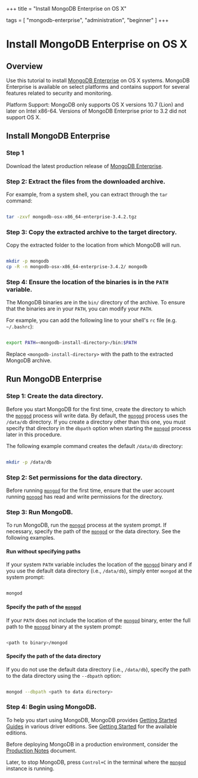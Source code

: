 +++
title = "Install MongoDB Enterprise on OS X"

tags = [ "mongodb-enterprise", "administration", "beginner" ]
+++

# Install MongoDB Enterprise on OS X


## Overview

Use this tutorial to install [MongoDB Enterprise](https://www.mongodb.com/products/mongodb-enterprise-advanced?jmp=docs) on OS X systems. MongoDB Enterprise
is available on select platforms and contains support for several features
related to security and monitoring.

Platform Support: MongoDB only supports OS X versions 10.7 (Lion) and later on Intel x86-64.
Versions of MongoDB Enterprise prior to 3.2 did not support OS X.


## Install MongoDB Enterprise


### Step 1

Download the latest production release of [MongoDB Enterprise](http://www.mongodb.com/products/mongodb-enterprise?jmp=docs).


### Step 2: Extract the files from the downloaded archive.

For example, from a system shell, you can extract through the ``tar`` command:

```sh

tar -zxvf mongodb-osx-x86_64-enterprise-3.4.2.tgz

```


### Step 3: Copy the extracted archive to the target directory.

Copy the extracted folder to the location from which MongoDB will run.

```sh

mkdir -p mongodb
cp -R -n mongodb-osx-x86_64-enterprise-3.4.2/ mongodb

```


### Step 4: Ensure the location of the binaries is in the ``PATH`` variable.

The MongoDB binaries are in the ``bin/`` directory of the archive. To
ensure that the binaries are in your ``PATH``, you can modify your
``PATH``.

For example, you can add the following line to your shell's
``rc`` file (e.g. ``~/.bashrc``):

```sh

export PATH=<mongodb-install-directory>/bin:$PATH

```

Replace ``<mongodb-install-directory>`` with the path to the extracted
MongoDB archive.


## Run MongoDB Enterprise


### Step 1: Create the data directory.

Before you start MongoDB for the first time, create the directory to
which the [``mongod``](https://docs.mongodb.com/manual/reference/program/mongod/#bin.mongod) process will write data. By default, the
[``mongod``](https://docs.mongodb.com/manual/reference/program/mongod/#bin.mongod) process uses the ``/data/db`` directory. If you create
a directory other than this one, you must specify that directory in the
``dbpath`` option when starting the [``mongod``](https://docs.mongodb.com/manual/reference/program/mongod/#bin.mongod) process
later in this procedure.

The following example command creates the default ``/data/db`` directory:

```sh

mkdir -p /data/db

```


### Step 2: Set permissions for the data directory.

Before running [``mongod``](https://docs.mongodb.com/manual/reference/program/mongod/#bin.mongod) for the first time, ensure that the
user account running [``mongod``](https://docs.mongodb.com/manual/reference/program/mongod/#bin.mongod) has read and write permissions
for the directory.


### Step 3: Run MongoDB.

To run MongoDB, run the [``mongod``](https://docs.mongodb.com/manual/reference/program/mongod/#bin.mongod) process at the system prompt.
If necessary, specify the path of the [``mongod``](https://docs.mongodb.com/manual/reference/program/mongod/#bin.mongod) or the data
directory. See the following examples.


#### Run without specifying paths

If your system ``PATH`` variable includes the location of the
[``mongod``](https://docs.mongodb.com/manual/reference/program/mongod/#bin.mongod) binary and if you use the default data directory
(i.e., ``/data/db``), simply enter ``mongod`` at the system prompt:

```sh

mongod

```


#### Specify the path of the [``mongod``](https://docs.mongodb.com/manual/reference/program/mongod/#bin.mongod)

If your ``PATH`` does not include the location of the
[``mongod``](https://docs.mongodb.com/manual/reference/program/mongod/#bin.mongod) binary, enter the full path to the [``mongod``](https://docs.mongodb.com/manual/reference/program/mongod/#bin.mongod)
binary at the system prompt:

```sh

<path to binary>/mongod

```


#### Specify the path of the data directory

If you do not use the default data directory (i.e., ``/data/db``),
specify the path to the data directory using the ``--dbpath`` option:

```sh

mongod --dbpath <path to data directory>

```


### Step 4: Begin using MongoDB.

To help you start using MongoDB, MongoDB provides [Getting
Started Guides](https://docs.mongodb.com/manual/#getting-started) in various driver editions. See
[Getting Started](https://docs.mongodb.com/manual/#getting-started) for the available editions.

Before deploying MongoDB in a production environment, consider the
[Production Notes](https://docs.mongodb.com/manual/administration/production-notes) document.

Later, to stop MongoDB, press ``Control+C`` in the terminal where the
[``mongod``](https://docs.mongodb.com/manual/reference/program/mongod/#bin.mongod) instance is running.

